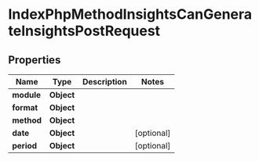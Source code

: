 

# IndexPhpMethodInsightsCanGenerateInsightsPostRequest


## Properties

| Name | Type | Description | Notes |
|------------ | ------------- | ------------- | -------------|
|**module** | **Object** |  |  |
|**format** | **Object** |  |  |
|**method** | **Object** |  |  |
|**date** | **Object** |  |  [optional] |
|**period** | **Object** |  |  [optional] |



